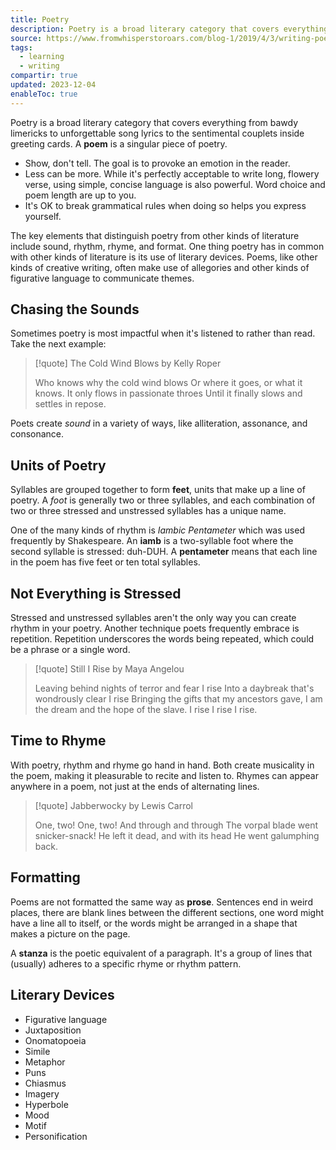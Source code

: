 ```yaml
---
title: Poetry
description: Poetry is a broad literary category that covers everything from bawdy limericks to unforgettable song lyrics to the sentimental couplets inside greeting cards. A poem is a singular piece of poetry.
source: https://www.fromwhisperstoroars.com/blog-1/2019/4/3/writing-poetry-for-beginners
tags:
  - learning
  - writing
compartir: true
updated: 2023-12-04
enableToc: true
---
```


Poetry is a broad literary category that covers everything from bawdy limericks to unforgettable song lyrics to the sentimental couplets inside greeting cards. A **poem** is a singular piece of poetry.

- Show, don't tell. The goal is to provoke an emotion in the reader.
- Less can be more. While it's perfectly acceptable to write long, flowery verse, using simple, concise language is also powerful. Word choice and poem length are up to you.
- It's OK to break grammatical rules when doing so helps you express yourself.

The key elements that distinguish poetry from other kinds of literature include sound, rhythm, rhyme, and format. One thing poetry has in common with other kinds of literature is its use of literary devices. Poems, like other kinds of creative writing, often make use of allegories and other kinds of figurative language to communicate themes.

## Chasing the Sounds

Sometimes poetry is most impactful when it's listened to rather than read. Take the next example:

> [!quote] The Cold Wind Blows by Kelly Roper
>
> Who knows why the cold wind blows
> Or where it goes, or what it knows.
> It only flows in passionate throes
> Until it finally slows and settles in repose.

Poets create _sound_ in a variety of ways, like alliteration, assonance, and consonance.

## Units of Poetry

Syllables are grouped together to form **feet**, units that make up a line of poetry. A _foot_ is generally two or three syllables, and each combination of two or three stressed and unstressed syllables has a unique name.

One of the many kinds of rhythm is _Iambic Pentameter_ which was used frequently by Shakespeare. An **iamb** is a two-syllable foot where the second syllable is stressed: duh-DUH. A **pentameter** means that each line in the poem has five feet or ten total syllables.

## Not Everything is Stressed

Stressed and unstressed syllables aren't the only way you can create rhythm in your poetry. Another technique poets frequently embrace is repetition. Repetition underscores the words being repeated, which could be a phrase or a single word.

> [!quote] Still I Rise by Maya Angelou
>
> Leaving behind nights of terror and fear
> I rise
> Into a daybreak that's wondrously clear
> I rise
> Bringing the gifts that my ancestors gave,
> I am the dream and the hope of the slave.
> I rise
> I rise
> I rise.

## Time to Rhyme

With poetry, rhythm and rhyme go hand in hand. Both create musicality in the poem, making it pleasurable to recite and listen to. Rhymes can appear anywhere in a poem, not just at the ends of alternating lines.

> [!quote] Jabberwocky by Lewis Carrol
>
> One, two! One, two! And through and through
> The vorpal blade went snicker-snack!
> He left it dead, and with its head
> He went galumphing back.

## Formatting

Poems are not formatted the same way as **prose**. Sentences end in weird places, there are blank lines between the different sections, one word might have a line all to itself, or the words might be arranged in a shape that makes a picture on the page.

A **stanza** is the poetic equivalent of a paragraph. It's a group of lines that (usually) adheres to a specific rhyme or rhythm pattern.

## Literary Devices

- Figurative language
- Juxtaposition
- Onomatopoeia
- Simile
- Metaphor
- Puns
- Chiasmus
- Imagery
- Hyperbole
- Mood
- Motif
- Personification
